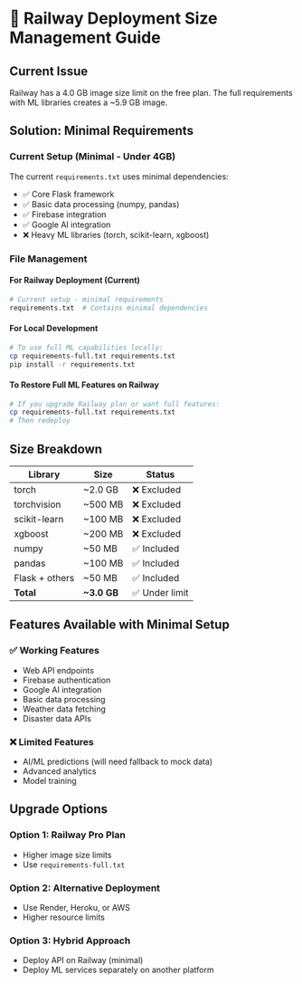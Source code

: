 # 🚀 Railway Deployment Size Management Guide

## Current Issue
Railway has a 4.0 GB image size limit on the free plan. The full requirements with ML libraries creates a ~5.9 GB image.

## Solution: Minimal Requirements

### Current Setup (Minimal - Under 4GB)
The current `requirements.txt` uses minimal dependencies:
- ✅ Core Flask framework
- ✅ Basic data processing (numpy, pandas)
- ✅ Firebase integration
- ✅ Google AI integration
- ❌ Heavy ML libraries (torch, scikit-learn, xgboost)

### File Management

#### For Railway Deployment (Current)
```bash
# Current setup - minimal requirements
requirements.txt  # Contains minimal dependencies
```

#### For Local Development
```bash
# To use full ML capabilities locally:
cp requirements-full.txt requirements.txt
pip install -r requirements.txt
```

#### To Restore Full ML Features on Railway
```bash
# If you upgrade Railway plan or want full features:
cp requirements-full.txt requirements.txt
# Then redeploy
```

## Size Breakdown

| Library | Size | Status |
|---------|------|--------|
| torch | ~2.0 GB | ❌ Excluded |
| torchvision | ~500 MB | ❌ Excluded |
| scikit-learn | ~100 MB | ❌ Excluded |
| xgboost | ~200 MB | ❌ Excluded |
| numpy | ~50 MB | ✅ Included |
| pandas | ~100 MB | ✅ Included |
| Flask + others | ~50 MB | ✅ Included |
| **Total** | **~3.0 GB** | ✅ Under limit |

## Features Available with Minimal Setup

### ✅ Working Features
- Web API endpoints
- Firebase authentication
- Google AI integration
- Basic data processing
- Weather data fetching
- Disaster data APIs

### ❌ Limited Features
- AI/ML predictions (will need fallback to mock data)
- Advanced analytics
- Model training

## Upgrade Options

### Option 1: Railway Pro Plan
- Higher image size limits
- Use `requirements-full.txt`

### Option 2: Alternative Deployment
- Use Render, Heroku, or AWS
- Higher resource limits

### Option 3: Hybrid Approach
- Deploy API on Railway (minimal)
- Deploy ML services separately on another platform
